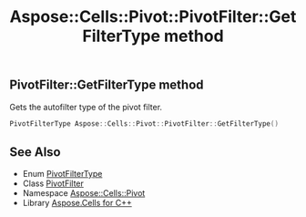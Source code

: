﻿---
title: Aspose::Cells::Pivot::PivotFilter::GetFilterType method
linktitle: GetFilterType
second_title: Aspose.Cells for C++ API Reference
description: 'Aspose::Cells::Pivot::PivotFilter::GetFilterType method. Gets the autofilter type of the pivot filter in C++.'
type: docs
weight: 700
url: /cpp/aspose.cells.pivot/pivotfilter/getfiltertype/
---
## PivotFilter::GetFilterType method


Gets the autofilter type of the pivot filter.

```cpp
PivotFilterType Aspose::Cells::Pivot::PivotFilter::GetFilterType()
```

## See Also

* Enum [PivotFilterType](../../pivotfiltertype/)
* Class [PivotFilter](../)
* Namespace [Aspose::Cells::Pivot](../../)
* Library [Aspose.Cells for C++](../../../)
